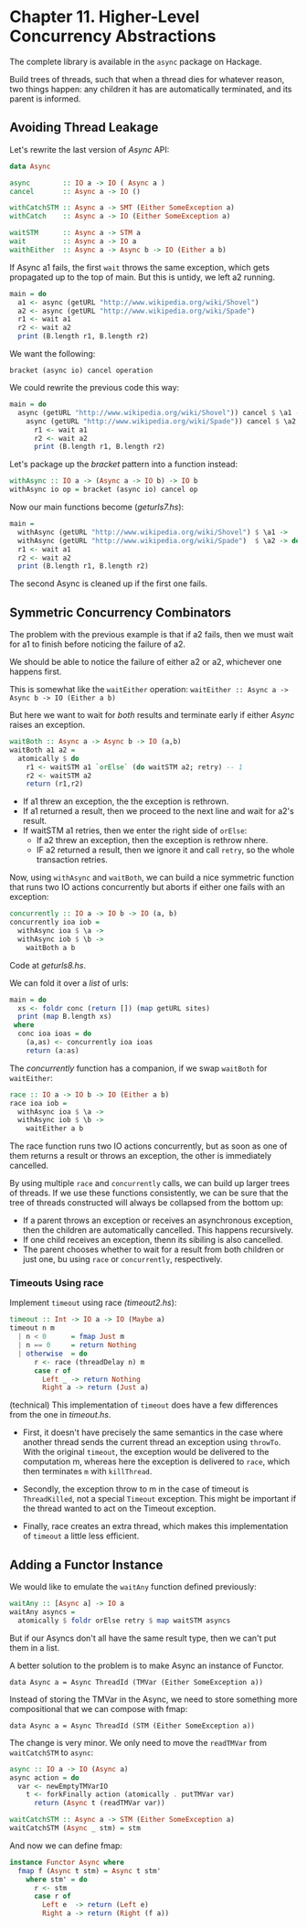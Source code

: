 # Chapter 11. Higher-Level Concurrency Abstractions

The complete library is available in the `async` package on Hackage.

Build trees of threads, such that when a thread dies for whatever reason, two things happen:
any children it has are automatically terminated, and its parent is informed.

## Avoiding Thread Leakage

Let's rewrite the last version of _Async_ API:

```haskell
data Async

async        :: IO a -> IO ( Async a )
cancel       :: Async a -> IO ()

withCatchSTM :: Async a -> SMT (Either SomeException a)
withCatch    :: Async a -> IO (Either SomeException a)

waitSTM      :: Async a -> STM a
wait         :: Async a -> IO a
waithEither  :: Async a -> Async b -> IO (Either a b)
```

If Async a1 fails, the first `wait` throws the same exception, which gets propagated up to the top of main.
But this is untidy, we left a2 running.

```haskell
main = do
  a1 <- async (getURL "http://www.wikipedia.org/wiki/Shovel")
  a2 <- async (getURL "http://www.wikipedia.org/wiki/Spade")
  r1 <- wait a1
  r2 <- wait a2
  print (B.length r1, B.length r2)
```

We want the following:

`bracket (async io) cancel operation`

We could rewrite the previous code this way:

```haskell
main = do
  async (getURL "http://www.wikipedia.org/wiki/Shovel")) cancel $ \a1 -> do
    async (getURL "http://www.wikipedia.org/wiki/Spade")) cancel $ \a2 -> do
      r1 <- wait a1
      r2 <- wait a2
      print (B.length r1, B.length r2)
```

Let's package up the _bracket_ pattern into a function instead:

```haskell
withAsync :: IO a -> (Async a -> IO b) -> IO b
withAsync io op = bracket (async io) cancel op
```

Now our main functions become (_geturls7.hs_):

```haskell
main =
  withAsync (getURL "http://www.wikipedia.org/wiki/Shovel") $ \a1 ->
  withAsync (getURL "http://www.wikipedia.org/wiki/Spade")  $ \a2 -> do
  r1 <- wait a1
  r2 <- wait a2
  print (B.length r1, B.length r2)
```

The second Async is cleaned up if the first one fails.

## Symmetric Concurrency Combinators

The problem with the previous example is that if a2 fails, then  we must wait for a1 to finish before noticing the failure of a2.

We should be able to notice the failure of either a2 or a2, whichever one happens first.

This is somewhat like the `waitEither` operation: `waitEither :: Async a -> Async b -> IO (Either a b)`

But here we want to wait for _both_ results and terminate early if either _Async_ raises an exception.

```haskell
waitBoth :: Async a -> Async b -> IO (a,b)
waitBoth a1 a2 =
  atomically $ do
    r1 <- waitSTM a1 `orElse` (do waitSTM a2; retry) -- 1
    r2 <- waitSTM a2
    return (r1,r2)
```

- If a1 threw an exception, the the exception is rethrown.
- If a1 returned a result, then we proceed to the next line and wait for a2's result.
- If waitSTM a1 retries, then we enter the right side of `orElse`:
  - If a2 threw an exception, then the exception is rethrow nhere.
  - IF a2 returned a result, then we ignore it and call `retry`, so the whole transaction retries.

Now, using `withAsync` and `waitBoth`, we can build a nice symmetric function that runs two IO actions concurrently
but aborts if either one fails with an exception:

```haskell
concurrently :: IO a -> IO b -> IO (a, b)
concurrently ioa iob =
  withAsync ioa $ \a ->
  withAsync iob $ \b ->
    waitBoth a b
```

Code at _geturls8.hs_.

We can fold it over a _list_ of urls:

```haskell
main = do
  xs <- foldr conc (return []) (map getURL sites)
  print (map B.length xs)
 where
  conc ioa ioas = do
    (a,as) <- concurrently ioa ioas
    return (a:as)
```

The _concurrently_ function has a companion, if we swap `waitBoth` for `waitEither`:

```haskell
race :: IO a -> IO b -> IO (Either a b)
race ioa iob =
  withAsync ioa $ \a ->
  withAsync iob $ \b ->
    waitEither a b
```

The race function runs two IO actions concurrently, but as soon as one of them returns a result or throws an exception, the other is immediately cancelled.

By using multiple `race` and `concurrently` calls, we can build up larger trees of threads. If we use these functions consistently,
we can be sure that the tree of threads constructed will always be collapsed from the bottom up:

- If a parent throws an exception or receives an asynchronous exception, then the children are automatically cancelled. This happens recursively.
- If one child receives an exception, thenn its sibiling is also cancelled.
- The parent chooses whether to wait for a result from both children or just one, bu using `race` or `concurrently`, respectively.

### Timeouts Using race

Implement `timeout` using race _(timeout2.hs_):

```haskell
timeout :: Int -> IO a -> IO (Maybe a)
timeout n m
  | n < 0      = fmap Just m
  | n == 0     = return Nothing
  | otherwise  = do
      r <- race (threadDelay n) m
      case r of
        Left _ -> return Nothing
        Right a -> return (Just a)
```

(technical) This implementation of `timeout` does have a few differences from the one in _timeout.hs_.

- First, it doesn't have precisely the same semantics in the case where another thread sends the current thread an exception using `throwTo`. With the original `timeout`, the exception would be delivered to the computation m, whereas here the exception is delivered to `race`, which then terminates `m` with `killThread`.

- Secondly, the exception throw to m in the case of timeout is `ThreadKilled`, not a special `Timeout` exception. This might be important if the thread wanted to act on the Timeout exception.

- Finally, race creates an extra thread, which makes this implementation of `timeout` a little less efficient.

## Adding a Functor Instance

We would like to emulate the `waitAny` function defined previously:

```haskell
waitAny :: [Async a] -> IO a
waitAny asyncs =
  atomically $ foldr orElse retry $ map waitSTM asyncs
```

But if our Asyncs don't all have the same result type, then we can't put them in a list.

A better solution to the problem is to make Async an instance of Functor.

`data Async a = Async ThreadId (TMVar (Either SomeException a))`

Instead of storing the TMVar in the Async, we need to store something more compositional that we can compose with fmap:

`data Async a = Async ThreadId (STM (Either SomeException a))`

The change is very minor. We only need to move the `readTMVar` from `waitCatchSTM` to `async`:

```haskell
async :: IO a -> IO (Async a)
async action = do
  var <- newEmptyTMVarIO
    t <- forkFinally action (atomically . putTMVar var)
      return (Async t (readTMVar var))

waitCatchSTM :: Async a -> STM (Either SomeException a)
waitCatchSTM (Async _ stm) = stm
```

And now we can define fmap:

```haskell
instance Functor Async where
  fmap f (Async t stm) = Async t stm'
    where stm' = do
      r <- stm
      case r of
        Left e  -> return (Left e)
        Right a -> return (Right (f a))
```

